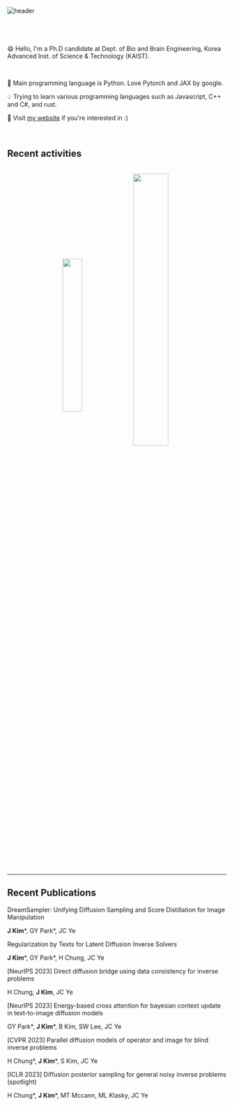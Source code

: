 ![header](https://capsule-render.vercel.app/api?type=transparent&color=black&height=300&section=header&text=Jeongsol%20Kim&desc=@KAIST&descAlign=71&descAlignY=63&fontSize=60)

#
<br />

😄 Hello, I'm a Ph.D candidate at Dept. of Bio and Brain Engineering, Korea Advanced Inst. of Science & Technology (KAIST).

<br />

:punch: Main programming language is Python. Love Pytorch and JAX by google.


:bulb: Trying to learn various programming languages such as Javascript, C++ and C#, and rust.


:mag_right: Visit [my website](https://jeongsol.dev) if you're interested in :)

<br />

## Recent activities
<br />
<div align=center>
<a>
<img align="center" src="https://github-readme-stats-jeongsol-kim.vercel.app/api/top-langs/?username=jeongsol-kim&layout=compact&theme=dracula" width="30%">
<img align="center" src="https://github-readme-stats-jeongsol-kim.vercel.app/api?username=jeongsol-kim&show_icons=true&theme=dracula" width="40%">
</a>
</div>

<br />


<br />

---

## Recent Publications

DreamSampler: Unifying Diffusion Sampling and Score Distillation for Image Manipulation

**J Kim***, GY Park*, JC Ye

Regularization by Texts for Latent Diffusion Inverse Solvers

**J Kim***, GY Park*, H Chung, JC Ye

[NeurIPS 2023] Direct diffusion bridge using data consistency for inverse problems

H Chung, **J Kim**, JC Ye

[NeurIPS 2023] Energy-based cross attention for bayesian context update in text-to-image diffusion models

GY Park*, **J Kim***, B Kim, SW Lee, JC Ye

[CVPR 2023] Parallel diffusion models of operator and image for blind inverse problems

H Chung*, **J Kim***, S Kim, JC Ye

[ICLR 2023] Diffusion posterior sampling for general noisy inverse problems (spotlight)

H Chung*, **J Kim***, MT Mccann, ML Klasky, JC Ye

